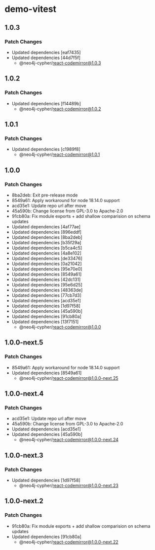 # demo-vitest

## 1.0.3

### Patch Changes

- Updated dependencies [eaf7435]
- Updated dependencies [44d7f5f]
  - @neo4j-cypher/react-codemirror@1.0.3

## 1.0.2

### Patch Changes

- Updated dependencies [f14489b]
  - @neo4j-cypher/react-codemirror@1.0.2

## 1.0.1

### Patch Changes

- Updated dependencies [c1989f8]
  - @neo4j-cypher/react-codemirror@1.0.1

## 1.0.0

### Patch Changes

- 8ba2deb: Exit pre-release mode
- 8549a61: Apply workaround for node 18.14.0 support
- acd35e1: Update repo url after move
- 45a590b: Change license from GPL-3.0 to Apache-2.0
- 91cb80a: Fix module exports + add shallow comparision on schema updates
- Updated dependencies [4af77ae]
- Updated dependencies [896eddf]
- Updated dependencies [8ba2deb]
- Updated dependencies [b35f29a]
- Updated dependencies [b5ca4c5]
- Updated dependencies [4a8e102]
- Updated dependencies [de33476]
- Updated dependencies [0a21042]
- Updated dependencies [95e70e0]
- Updated dependencies [8549a61]
- Updated dependencies [42dc131]
- Updated dependencies [95e6d25]
- Updated dependencies [48363de]
- Updated dependencies [77cb7d3]
- Updated dependencies [acd35e1]
- Updated dependencies [1d97f58]
- Updated dependencies [45a590b]
- Updated dependencies [91cb80a]
- Updated dependencies [13f7151]
  - @neo4j-cypher/react-codemirror@1.0.0

## 1.0.0-next.5

### Patch Changes

- 8549a61: Apply workaround for node 18.14.0 support
- Updated dependencies [8549a61]
  - @neo4j-cypher/react-codemirror@1.0.0-next.25

## 1.0.0-next.4

### Patch Changes

- acd35e1: Update repo url after move
- 45a590b: Change license from GPL-3.0 to Apache-2.0
- Updated dependencies [acd35e1]
- Updated dependencies [45a590b]
  - @neo4j-cypher/react-codemirror@1.0.0-next.24

## 1.0.0-next.3

### Patch Changes

- Updated dependencies [1d97f58]
  - @neo4j-cypher/react-codemirror@1.0.0-next.23

## 1.0.0-next.2

### Patch Changes

- 91cb80a: Fix module exports + add shallow comparision on schema updates
- Updated dependencies [91cb80a]
  - @neo4j-cypher/react-codemirror@1.0.0-next.22
